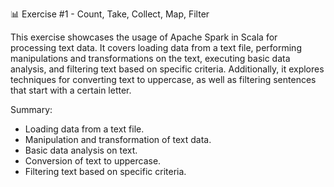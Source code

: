  📊 Exercise #1 - Count, Take, Collect, Map, Filter

This exercise showcases the usage of Apache Spark in Scala for processing text data. It covers loading data from a text file, performing manipulations and transformations on the text, executing basic data analysis, and filtering text based on specific criteria. Additionally, it explores techniques for converting text to uppercase, as well as filtering sentences that start with a certain letter.

Summary:

 - Loading data from a text file.
 - Manipulation and transformation of text data.
 - Basic data analysis on text.
 - Conversion of text to uppercase.
 - Filtering text based on specific criteria.